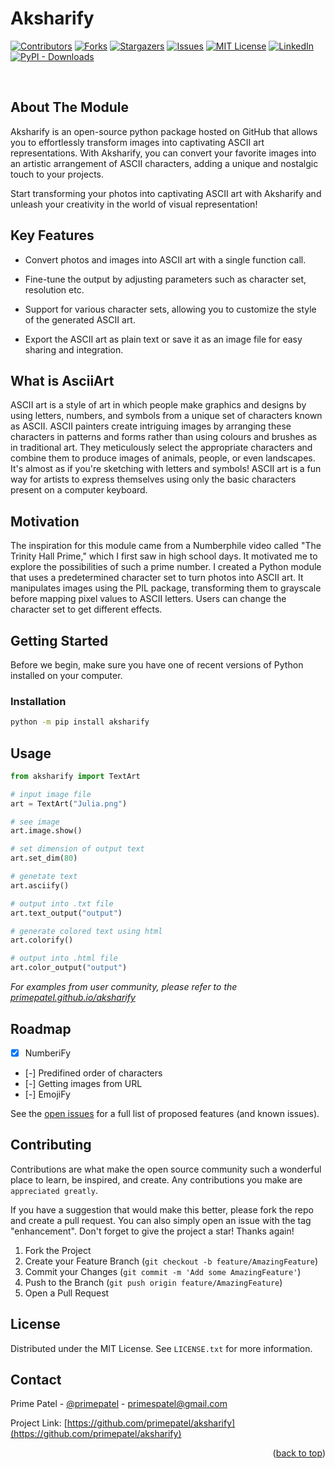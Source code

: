 <a name="readme-top"></a>

# __Aksharify__

[![Contributors][contributors-shield]][contributors-url]
[![Forks][forks-shield]][forks-url]
[![Stargazers][stars-shield]][stars-url]
[![Issues][issues-shield]][issues-url]
[![MIT License][license-shield]][license-url]
[![LinkedIn][linkedin-shield]][linkedin-url]
[![PyPI - Downloads][Downloads-shield]](https://pypistats.org/packages/aksharify)

<br />

## About The Module

Aksharify is an open-source python package hosted on GitHub that allows you to effortlessly transform images into captivating ASCII art representations. With Aksharify, you can convert your favorite images into an artistic arrangement of ASCII characters, adding a unique and nostalgic touch to your projects.

Start transforming your photos into captivating ASCII art with Aksharify and unleash your creativity in the world of visual representation!
## Key Features

- Convert photos and images into ASCII art with a single function call.

- Fine-tune the output by adjusting parameters such as character set, resolution etc.

- Support for various character sets, allowing you to customize the style of the generated ASCII art.

- Export the ASCII art as plain text or save it as an image file for easy sharing and integration.

## What is AsciiArt

ASCII art is a style of art in which people make graphics and designs by using letters, numbers, and symbols from a unique set of characters known as ASCII. ASCII painters create intriguing images by arranging these characters in patterns and forms rather than using colours and brushes as in traditional art. They meticulously select the appropriate characters and combine them to produce images of animals, people, or even landscapes. It's almost as if you're sketching with letters and symbols! ASCII art is a fun way for artists to express themselves using only the basic characters present on a computer keyboard.

<!-- ABOUT THE PROJECT -->
## Motivation

The inspiration for this module came from a Numberphile video called "The Trinity Hall Prime," which I first saw in high school days. It motivated me to explore the possibilities of such a prime number. I created a Python module that uses a predetermined character set to turn photos into ASCII art. It manipulates images using the PIL package, transforming them to grayscale before mapping pixel values to ASCII letters. Users can change the character set to get different effects.

<!-- GETTING STARTED -->
## Getting Started

Before we begin, make sure you have one of recent versions of Python installed on your computer.

### Installation

```sh
python -m pip install aksharify
```

## Usage

```python
from aksharify import TextArt

# input image file
art = TextArt("Julia.png")

# see image
art.image.show()

# set dimension of output text
art.set_dim(80)

# genetate text
art.asciify()

# output into .txt file
art.text_output("output")

# generate colored text using html
art.colorify()

# output into .html file
art.color_output("output")
```

_For examples from user community, please refer to the [primepatel.github.io/aksharify](https://primepatel.github.io/aksharify)_


<!-- ROADMAP -->
## Roadmap

- [x] NumberiFy
- [-] Predifined order of characters
- [-] Getting images from URL
- [-] EmojiFy

See the [open issues](https://github.com/github_username/repo_name/issues) for a full list of proposed features (and known issues).

<!-- CONTRIBUTING -->
## Contributing

Contributions are what make the open source community such a wonderful place to learn, be inspired, and create. Any contributions you make are `appreciated greatly`.

If you have a suggestion that would make this better, please fork the repo and create a pull request. You can also simply open an issue with the tag "enhancement".
Don't forget to give the project a star! Thanks again!

1. Fork the Project
2. Create your Feature Branch (`git checkout -b feature/AmazingFeature`)
3. Commit your Changes (`git commit -m 'Add some AmazingFeature'`)
4. Push to the Branch (`git push origin feature/AmazingFeature`)
5. Open a Pull Request

<!-- LICENSE -->
## License

Distributed under the MIT License. See `LICENSE.txt` for more information.

<!-- CONTACT -->
## Contact

Prime Patel - [@primepatel](https://twitter.com/primespatel) - primespatel@gmail.com

Project Link: [https://github.com/primepatel/aksharify](https://github.com/primepatel/aksharify)


<!-- ACKNOWLEDGMENTS -->
<!-- ## Acknowledgments

* []()
* []()
* []() -->

<p align="right">(<a href="#readme-top">back to top</a>)</p>



<!-- MARKDOWN LINKS & IMAGES -->
<!-- https://www.markdownguide.org/basic-syntax/#reference-style-links -->
[contributors-shield]: https://img.shields.io/github/contributors/primepatel/Aksharify.svg?style=for-the-badge
[contributors-url]: https://github.com/primepatel/Aksharify/graphs/contributors
[forks-shield]: https://img.shields.io/github/forks/primepatel/Aksharify.svg?style=for-the-badge
[forks-url]: https://github.com/primepatel/Aksharify/network/members
[stars-shield]: https://img.shields.io/github/stars/primepatel/Aksharify.svg?style=for-the-badge
[stars-url]: https://github.com/primepatel/Aksharify/stargazers
[issues-shield]: https://img.shields.io/github/issues/primepatel/Aksharify.svg?style=for-the-badge
[issues-url]: https://github.com/primepatel/Aksharify/issues
[license-shield]: https://img.shields.io/github/license/primepatel/Aksharify.svg?style=for-the-badge
[license-url]: https://github.com/primepatel/Aksharify/blob/master/LICENSE.txt
[linkedin-shield]: https://img.shields.io/badge/-LinkedIn-black.svg?style=for-the-badge&logo=linkedin&colorB=555
[linkedin-url]: https://linkedin.com/in/primepatel
[Downloads-shield]: https://img.shields.io/pypi/dm/aksharify?style=for-the-badge